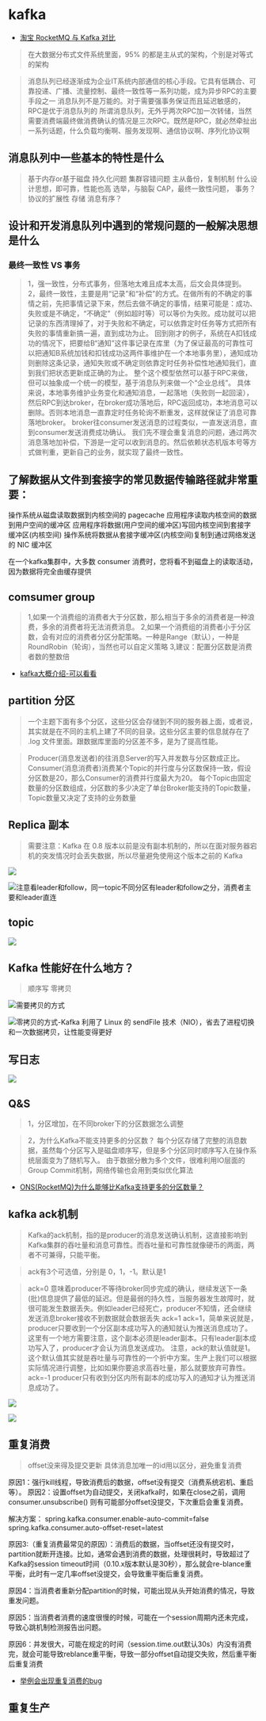# kafka

* [淘宝 RocketMQ 与 Kafka 对比](https://toutiao.io/posts/sodl0/preview)

>在大数据分布式文件系统里面，95% 的都是主从式的架构，个别是对等式的架构

>消息队列已经逐渐成为企业IT系统内部通信的核心手段。它具有低耦合、可靠投递、广播、流量控制、最终一致性等一系列功能，成为异步RPC的主要手段之一
>消息队列不是万能的。对于需要强事务保证而且延迟敏感的，RPC是优于消息队列的
>所谓消息队列，无外乎两次RPC加一次转储，当然需要消费端最终做消费确认的情况是三次RPC。既然是RPC，就必然牵扯出一系列话题，什么负载均衡啊、服务发现啊、通信协议啊、序列化协议啊

## 消息队列中一些基本的特性是什么
>基于内存or基于磁盘
>持久化问题
>集群容错问题
>主从备份，复制机制
>什么设计思想，即可靠，性能也高
>选举，与脑裂
>CAP，最终一致性问题，
>事务？
>协议的扩展性
>存储
>消息有序？


## 设计和开发消息队列中遇到的常规问题的一般解决思想是什么

### 最终一致性 VS 事务
>1，强一致性，分布式事务，但落地太难且成本太高，后文会具体提到。
>2，最终一致性，主要是用“记录”和“补偿”的方式。在做所有的不确定的事情之前，先把事情记录下来，然后去做不确定的事情，结果可能是：成功、失败或是不确定，“不确定”（例如超时等）可以等价为失败。成功就可以把记录的东西清理掉了，对于失败和不确定，可以依靠定时任务等方式把所有失败的事情重新搞一遍，直到成功为止。 回到刚才的例子，系统在A扣钱成功的情况下，把要给B“通知”这件事记录在库里（为了保证最高的可靠性可以把通知B系统加钱和扣钱成功这两件事维护在一个本地事务里），通知成功则删除这条记录，通知失败或不确定则依靠定时任务补偿性地通知我们，直到我们把状态更新成正确的为止。 整个这个模型依然可以基于RPC来做，但可以抽象成一个统一的模型，基于消息队列来做一个“企业总线”。 具体来说，本地事务维护业务变化和通知消息，一起落地（失败则一起回滚），然后RPC到达broker，在broker成功落地后，RPC返回成功，本地消息可以删除。否则本地消息一直靠定时任务轮询不断重发，这样就保证了消息可靠落地broker。 broker往consumer发送消息的过程类似，一直发送消息，直到consumer发送消费成功确认。 我们先不理会重复消息的问题，通过两次消息落地加补偿，下游是一定可以收到消息的。然后依赖状态机版本号等方式做判重，更新自己的业务，就实现了最终一致性。


## 了解数据从文件到套接字的常见数据传输路径就非常重要：

操作系统从磁盘读取数据到内核空间的 pagecache
应用程序读取内核空间的数据到用户空间的缓冲区
应用程序将数据(用户空间的缓冲区)写回内核空间到套接字缓冲区(内核空间)
操作系统将数据从套接字缓冲区(内核空间)复制到通过网络发送的 NIC 缓冲区


在一个kafka集群中，大多数 consumer 消费时，您将看不到磁盘上的读取活动，因为数据将完全由缓存提供


## comsumer group
>1,如果一个消费组的消费者大于分区数，那么相当于多余的消费者是一种浪费，多余的消费者将无法消费消息。
>2,如果一个消费组的消费者小于分区数，会有对应的消费者分区分配策略。一种是Range（默认），一种是RoundRobin（轮询），当然也可以自定义策略
>3,建议：配置分区数是消费者数的整数倍

* [kafka大概介绍-可以看看](https://www.cnblogs.com/GrimMjx/p/11523067.html)

## partition 分区
>一个主题下面有多个分区，这些分区会存储到不同的服务器上面，或者说，其实就是在不同的主机上建了不同的目录。这些分区主要的信息就存在了 .log 文件里面。跟数据库里面的分区差不多，是为了提高性能。

>Producer(消息发送者)的往消息Server的写入并发数与分区数成正比。
>Consumer(消息消费者)消费某个Topic的并行度与分区数保持一致，假设分区数是20，那么Consumer的消费并行度最大为20。
>每个Topic由固定数量的分区数组成，分区数的多少决定了单台Broker能支持的Topic数量，Topic数量又决定了支持的业务数量


## Replica 副本
>需要注意：Kafka 在 0.8 版本以前是没有副本机制的，所以在面对服务器宕机的突发情况时会丢失数据，所以尽量避免使用这个版本之前的 Kafka

![](./res/kafka-partition-replica.png "")

![](./res/kafka-replica-leader-follow.png "注意看leader和follow，同一topic不同分区有leader和follow之分，消费者主要和leader直连")

## topic

![](./res/kafka-topic.png "")

## Kafka 性能好在什么地方？
>顺序写
>零拷贝

![](./res/kafka-fs-no-zero-copy.jpg "需要拷贝的方式")

![](./res/kafka-fs-zero-copy.jpg "零拷贝的方式-Kafka 利用了 Linux 的 sendFile 技术（NIO），省去了进程切换和一次数据拷贝，让性能变得更好")

## 写日志

![](./res/kafka_server_write_log.png "")


## Q&S
>1，分区增加，在不同broker下的分区数据怎么调整

>2，为什么Kafka不能支持更多的分区数？
>每个分区存储了完整的消息数据，虽然每个分区写入是磁盘顺序写，但是多个分区同时顺序写入在操作系统层面变为了随机写入。
>由于数据分散为多个文件，很难利用IO层面的Group Commit机制，网络传输也会用到类似优化算法

* [ONS(RocketMQ)为什么能够比Kafka支持更多的分区数量？](https://developer.aliyun.com/article/105)



## kafka ack机制
>Kafka的ack机制，指的是producer的消息发送确认机制，这直接影响到Kafka集群的吞吐量和消息可靠性。而吞吐量和可靠性就像硬币的两面，两者不可兼得，只能平衡。

>ack有3个可选值，分别是 0，1，-1。默认是1

>ack=0
>意味着producer不等待broker同步完成的确认，继续发送下一条(批)信息提供了最低的延迟。但是最弱的持久性，当服务器发生故障时，就很可能发生数据丢失。例如leader已经死亡，producer不知情，还会继续发送消息broker接收不到数据就会数据丢失
>ack=1
>ack=1，简单来说就是，producer只要收到一个分区副本成功写入的通知就认为推送消息成功了。这里有一个地方需要注意，这个副本必须是leader副本。只有leader副本成功写入了，producer才会认为消息发送成功。
注意，ack的默认值就是1。这个默认值其实就是吞吐量与可靠性的一个折中方案。生产上我们可以根据实际情况进行调整，比如如果你要追求高吞吐量，那么就要放弃可靠性。
>ack=-1
>producer只有收到分区内所有副本的成功写入的通知才认为推送消息成功了。



![](./res/kafka-producer-ack.png "")

![](./res/kafka-producer-topic-consumer.png "")

## 重复消费
>offset没来得及提交更新
>具体消息加唯一的id用以区分，避免重复消费


原因1：强行kill线程，导致消费后的数据，offset没有提交（消费系统宕机、重启等）。
原因2：设置offset为自动提交，关闭kafka时，如果在close之前，调用 consumer.unsubscribe() 则有可能部分offset没提交，下次重启会重复消费。

解决方案：
spring.kafka.consumer.enable-auto-commit=false
spring.kafka.consumer.auto-offset-reset=latest

原因3:（重复消费最常见的原因）：消费后的数据，当offset还没有提交时，partition就断开连接。比如，通常会遇到消费的数据，处理很耗时，导致超过了Kafka的session timeout时间（0.10.x版本默认是30秒），那么就会re-blance重平衡，此时有一定几率offset没提交，会导致重平衡后重复消费。

原因4：当消费者重新分配partition的时候，可能出现从头开始消费的情况，导致重发问题。

原因5：当消费者消费的速度很慢的时候，可能在一个session周期内还未完成，导致心跳机制检测报告出问题。

原因6：并发很大，可能在规定的时间（session.time.out默认30s）内没有消费完，就会可能导致reblance重平衡，导致一部分offset自动提交失败，然后重平衡后重复消费


* [举例会出现重复消费的bug](https://zhuanlan.zhihu.com/p/112745985)

## 重复生产
